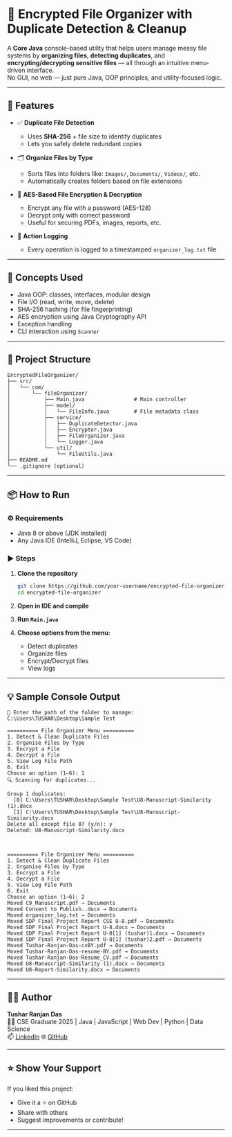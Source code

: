# 🔐 Encrypted File Organizer with Duplicate Detection & Cleanup

A **Core Java** console-based utility that helps users manage messy file systems by **organizing files**, **detecting duplicates**, and **encrypting/decrypting sensitive files** — all through an intuitive menu-driven interface.  
No GUI, no web — just pure Java, OOP principles, and utility-focused logic.

---

## 🚀 Features

- ✅ **Duplicate File Detection**
  - Uses **SHA-256** + file size to identify duplicates
  - Lets you safely delete redundant copies

- 🗂️ **Organize Files by Type**
  - Sorts files into folders like: `Images/`, `Documents/`, `Videos/`, etc.
  - Automatically creates folders based on file extensions

- 🔐 **AES-Based File Encryption & Decryption**
  - Encrypt any file with a password (AES-128)
  - Decrypt only with correct password
  - Useful for securing PDFs, images, reports, etc.

- 📝 **Action Logging**
  - Every operation is logged to a timestamped `organizer_log.txt` file

---

## 🧠 Concepts Used

- Java OOP: classes, interfaces, modular design
- File I/O (read, write, move, delete)
- SHA-256 hashing (for file fingerprinting)
- AES encryption using Java Cryptography API
- Exception handling
- CLI interaction using `Scanner`

---

## 📁 Project Structure

```
EncryptedFileOrganizer/
├── src/
│   └── com/
│       └── fileOrganizer/
│           ├── Main.java                # Main controller
│           ├── model/
│           │   └── FileInfo.java        # File metadata class
│           ├── service/
│           │   ├── DuplicateDetector.java
│           │   ├── Encryptor.java
│           │   ├── FileOrganizer.java
│           │   └── Logger.java
│           └── util/
│               └── FileUtils.java
├── README.md
└── .gitignore (optional)
```

---

## 📦 How to Run

### ⚙️ Requirements
- Java 8 or above (JDK installed)
- Any Java IDE (IntelliJ, Eclipse, VS Code)

### ▶️ Steps

1. **Clone the repository**
   ```bash
   git clone https://github.com/your-username/encrypted-file-organizer.git
   cd encrypted-file-organizer
   ```

2. **Open in IDE and compile**

3. **Run `Main.java`**

4. **Choose options from the menu:**
   - Detect duplicates
   - Organize files
   - Encrypt/Decrypt files
   - View logs

---

## 💡 Sample Console Output

```text
📁 Enter the path of the folder to manage:
C:\Users\TUSHAR\Desktop\Sample Test

========== File Organizer Menu ==========
1. Detect & Clean Duplicate Files
2. Organise Files by Type
3. Encrypt a File
4. Decrypt a File
5. View Log File Path
6. Exit
Choose an option (1–6): 1
🔍 Scanning for duplicates...

Group 1 duplicates:
  [0] C:\Users\TUSHAR\Desktop\Sample Test\U8-Manuscript-Similarity (1).docx
  [1] C:\Users\TUSHAR\Desktop\Sample Test\U8-Manuscript-Similarity.docx        
Delete all except file 0? (y/n): y
Deleted: U8-Manuscript-Similarity.docx



========== File Organizer Menu ==========
1. Detect & Clean Duplicate Files
2. Organise Files by Type
3. Encrypt a File
4. Decrypt a File
5. View Log File Path
6. Exit
Choose an option (1–6): 2
Moved C9_Manuscript.pdf → Documents
Moved Consent to Publish..docx → Documents
Moved organizer_log.txt → Documents
Moved SDP Final Project Report CSE U-8.pdf → Documents
Moved SDP Final Project Report U-8.docx → Documents
Moved SDP Final Project Report U-8[1] (tushar)1.docx → Documents
Moved SDP Final Project Report U-8[1] (tushar)2.pdf → Documents
Moved Tushar-Ranjan-Das-cvBY.pdf → Documents
Moved Tushar-Ranjan-Das-resume-BY.pdf → Documents
Moved Tushar-Ranjan-Das-Resume_CV.pdf → Documents
Moved U8-Manuscript-Similarity (1).docx → Documents
Moved U8-Report-Similarity.docx → Documents
```
---

## 🙋‍♂️ Author

**Tushar Ranjan Das**  
👨‍💻 CSE Graduate 2025 | Java | JavaScript | Web Dev | Python | Data Science  
📫 [LinkedIn](https://www.linkedin.com/in/tushar-ranjan-das/)
🌐 [GitHub](https://github.com/TusharRanjan02)

---

## ⭐ Show Your Support

If you liked this project:
- Give it a ⭐ on GitHub
- Share with others
- Suggest improvements or contribute!

---

